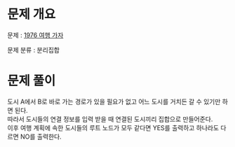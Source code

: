 # 문제 개요

문제 : [1976 여행 가자](https://www.acmicpc.net/problem/1976)

문제 분류 : 분리집합

# 문제 풀이

도시 A에서 B로 바로 가는 경로가 있을 필요가 없고 어느 도시를 거치든 갈 수 있기만 하면 된다.  
따라서 도시들의 연결 정보를 입력 받을 때 연결된 도시끼리 집합으로 만들어준다.  
이후 여행 계획에 속한 도시들의 루트 노드가 모두 같다면 YES를 출력하고 하나라도 다르면 NO를 출력한다.
